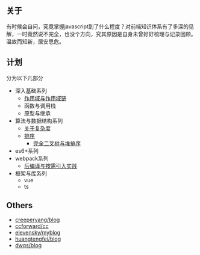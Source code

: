 ## 关于
有时候会自问，究竟掌握javascript到了什么程度？对前端知识体系有了多深的见解，一时竟然说不完全，也没个方向，究其原因是自身未曾好好梳理与记录回顾。温故而知新，居安思危。

## 计划

分为以下几部分

- 深入基础系列
  - [作用域与作用域链](./post/scope-chain.md)
  - 函数与调用栈
  - 原型与继承
- 算法与数据结构系列
  - [关于复杂度](./post/complexity.md)
  - [排序](./post/sort.md)
    - [完全二叉树与堆排序]()
- es6+系列
- webpack系列
  - [后编译与按需引入实践](./post/post-compiler.md)
- 框架与库系列
  - vue
  - ts


## Others
  + [creeperyang/blog](https://github.com/creeperyang/blog/issues)
  + [ccforward/cc](https://github.com/ccforward/cc/issues)
  + [elevensky/myblog](https://github.com/elevensky/myblog/issues)
  + [huangtengfei/blog](https://github.com/huangtengfei/blog/issues)
  + [dwqs/blog](https://github.com/dwqs/blog/issues)
